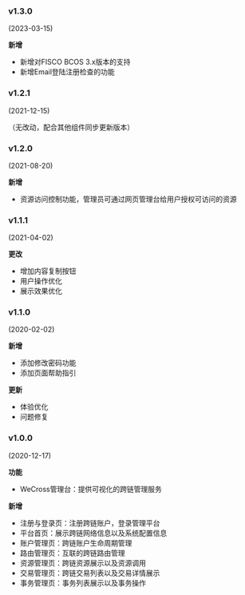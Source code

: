 ### v1.3.0

(2023-03-15)

**新增**

* 新增对FISCO BCOS 3.x版本的支持
* 新增Email登陆注册检查的功能

### v1.2.1

(2021-12-15)

（无改动，配合其他组件同步更新版本）

### v1.2.0

(2021-08-20)

**新增**

* 资源访问控制功能，管理员可通过网页管理台给用户授权可访问的资源

### v1.1.1

(2021-04-02)

**更改**

* 增加内容复制按钮
* 用户操作优化
* 展示效果优化

### v1.1.0

(2020-02-02)

**新增**

* 添加修改密码功能
* 添加页面帮助指引

**更新**

* 体验优化
* 问题修复

### v1.0.0

(2020-12-17)

**功能**

* WeCross管理台：提供可视化的跨链管理服务

**新增**

* 注册与登录页：注册跨链账户，登录管理平台
* 平台首页：展示跨链网络信息以及系统配置信息
* 账户管理页：跨链账户生命周期管理
* 路由管理页：互联的跨链路由管理
* 资源管理页：跨链资源展示以及资源调用
* 交易管理页：跨链交易列表以及交易详情展示
* 事务管理页：事务列表展示以及事务操作
